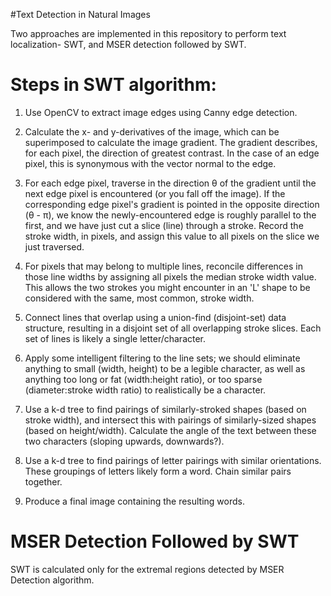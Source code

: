 #Text Detection in Natural Images

Two approaches are implemented in this repository to perform text localization- SWT, and MSER detection followed by SWT.

Steps in SWT algorithm:
=======================

1. Use OpenCV to extract image edges using Canny edge detection.

2. Calculate the x- and y-derivatives of the image, which can be superimposed
to calculate the image gradient. The gradient describes, for each pixel, the
direction of greatest contrast. In the case of an edge pixel, this is
synonymous with the vector normal to the edge.

3. For each edge pixel, traverse in the direction θ of the gradient until the
next edge pixel is encountered (or you fall off the image). If the
corresponding edge pixel's gradient is pointed in the opposite direction
(θ - π), we know the newly-encountered edge is roughly parallel to the
first, and we have just cut a slice (line) through a stroke. Record the stroke width,
in pixels, and assign this value to all pixels on the slice we just traversed.

4. For pixels that may belong to multiple lines, reconcile differences in those
line widths by assigning all pixels the median stroke width value. This allows 
the two strokes you might encounter in an 'L' shape to be considered with the
same, most common, stroke width.

5. Connect lines that overlap using a union-find (disjoint-set) data
structure, resulting in a disjoint set of all overlapping stroke slices. Each
set of lines is likely a single letter/character.

6. Apply some intelligent filtering to the line sets; we should eliminate
anything to small (width, height) to be a legible character, as well as
anything too long or fat (width:height ratio), or too sparse (diameter:stroke
width ratio) to realistically be a character.

7. Use a k-d tree to find pairings of similarly-stroked shapes (based on
stroke width), and intersect this with pairings of similarly-sized shapes
(based on height/width). Calculate the angle of the text between these two
characters (sloping upwards, downwards?).

8. Use a k-d tree to find pairings of letter pairings with similar
orientations. These groupings of letters likely form a word. Chain similar
pairs together.

9. Produce a final image containing the resulting words.

MSER Detection Followed by SWT
==============================
SWT is calculated only for the extremal regions detected by MSER Detection algorithm.
